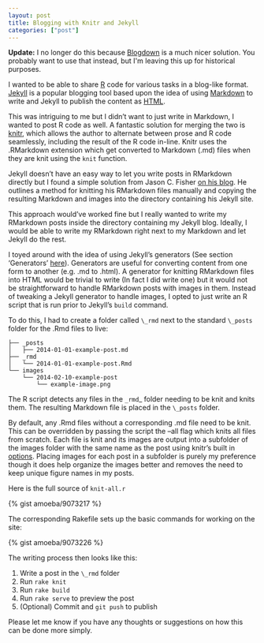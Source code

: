 ```yaml
---
layout: post
title: Blogging with Knitr and Jekyll
categories: ["post"]
---
```


<p class="update">
    <strong>Update:</strong> I no longer do this because <a href="https://github.com/rstudio/blogdown">Blogdown</a> is a much nicer solution. You probably want to use that instead, but I'm leaving this up for historical purposes.
</p>

I wanted to be able to share [R](http://r-project.org) code for various
tasks in a blog-like format. [Jekyll](http://jekyllrb.com) is a popular
blogging tool based upon the idea of using
[Markdown](http://daringfireball.net/projects/markdown/) to write and
Jekyll to publish the content as
[HTML](http://en.wikipedia.org/wiki/HTML).

This was intriguing to me but I didn’t want to just write in Markdown, I
wanted to post R code as well. A fantastic solution for merging the two
is [knitr](http://yihui.name/knitr), which allows the author to
alternate between prose and R code seamlessly, including the result of
the R code in-line. Knitr uses the .RMarkdown extension which get
converted to Markdown (.md) files when they are knit using the `knit`
function.

Jekyll doesn’t have an easy way to let you write posts in RMarkdown
directly but I found a simple solution from Jason C. Fisher [on his
blog](http://jfisher-usgs.github.io/r/2012/07/03/knitr-jekyll/). He
outlines a method for knitting his RMarkdown files manually and copying
the resulting Markdown and images into the directory containing his
Jekyll site.

This approach would’ve worked fine but I really wanted to write my
RMarkdown posts inside the directory containing my Jekyll blog. Ideally,
I would be able to write my RMarkdown right next to my Markdown and let
Jekyll do the rest.

I toyed around with the idea of using Jekyll’s generators (See section
‘Generators’ [here](http://jekyllrb.com/docs/plugins/)). Generators are
useful for converting content from one form to another (e.g. .md to
.html). A generator for knitting RMarkdown files into HTML would be
trivial to write (In fact I did write one) but it would not be
straightforward to handle RMarkdown posts with images in them. Instead
of tweaking a Jekyll generator to handle images, I opted to just write
an R script that is run prior to Jekyll’s `build` command.

To do this, I had to create a folder called `\_rmd` next to the standard
`\_posts` folder for the .Rmd files to live:

    ├── _posts
    │   ├── 2014-01-01-example-post.md
    ├── _rmd
    │   └── 2014-01-01-example-post.Rmd
    └── images
        └── 2014-02-10-example-post
            └── example-image.png

The R script detects any files in the `_rmd`\_ folder needing to be knit
and knits them. The resulting Markdown file is placed in the `\_posts`
folder.

By default, any .Rmd files without a corresponding .md file need to be
knit. This can be overridden by passing the script the –all flag which
knits all files from scratch. Each file is knit and its images are
output into a subfolder of the images folder with the same name as the
post using knitr’s built in [options](yihui.name/knitr/options). Placing
images for each post in a subfolder is purely my preference though it
does help organize the images better and removes the need to keep unique
figure names in my posts.

Here is the full source of `knit-all.r`

{% gist amoeba/9073217 %}

The corresponding Rakefile sets up the basic commands for working on the
site:

{% gist amoeba/9073226 %}

The writing process then looks like this:

1.  Write a post in the `\_rmd` folder
2.  Run `rake knit`
3.  Run `rake build`
4.  Run `rake serve` to preview the post
5.  (Optional) Commit and `git push` to publish

Please let me know if you have any thoughts or suggestions on how this
can be done more simply.
